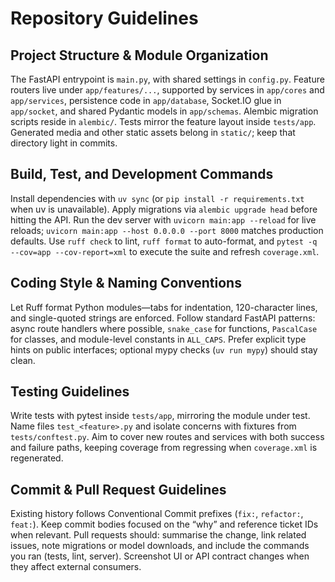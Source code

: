 # Repository Guidelines

## Project Structure & Module Organization
The FastAPI entrypoint is `main.py`, with shared settings in `config.py`. Feature routers live under `app/features/...`, supported by services in `app/cores` and `app/services`, persistence code in `app/database`, Socket.IO glue in `app/socket`, and shared Pydantic models in `app/schemas`. Alembic migration scripts reside in `alembic/`. Tests mirror the feature layout inside `tests/app`. Generated media and other static assets belong in `static/`; keep that directory light in commits.

## Build, Test, and Development Commands
Install dependencies with `uv sync` (or `pip install -r requirements.txt` when uv is unavailable). Apply migrations via `alembic upgrade head` before hitting the API. Run the dev server with `uvicorn main:app --reload` for live reloads; `uvicorn main:app --host 0.0.0.0 --port 8000` matches production defaults. Use `ruff check` to lint, `ruff format` to auto-format, and `pytest -q --cov=app --cov-report=xml` to execute the suite and refresh `coverage.xml`.

## Coding Style & Naming Conventions
Let Ruff format Python modules—tabs for indentation, 120-character lines, and single-quoted strings are enforced. Follow standard FastAPI patterns: async route handlers where possible, `snake_case` for functions, `PascalCase` for classes, and module-level constants in `ALL_CAPS`. Prefer explicit type hints on public interfaces; optional mypy checks (`uv run mypy`) should stay clean.

## Testing Guidelines
Write tests with pytest inside `tests/app`, mirroring the module under test. Name files `test_<feature>.py` and isolate concerns with fixtures from `tests/conftest.py`. Aim to cover new routes and services with both success and failure paths, keeping coverage from regressing when `coverage.xml` is regenerated.

## Commit & Pull Request Guidelines
Existing history follows Conventional Commit prefixes (`fix:`, `refactor:`, `feat:`). Keep commit bodies focused on the “why” and reference ticket IDs when relevant. Pull requests should: summarise the change, link related issues, note migrations or model downloads, and include the commands you ran (tests, lint, server). Screenshot UI or API contract changes when they affect external consumers.
